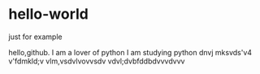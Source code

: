 # hello-world
just for example

hello,github.
I am a lover of python
I  am studying python
dnvj mksvds'v4
v'fdmkld;v
vlm,vsdvlvovvsdv
vdvl;dvbfddbdvvvdvvv
